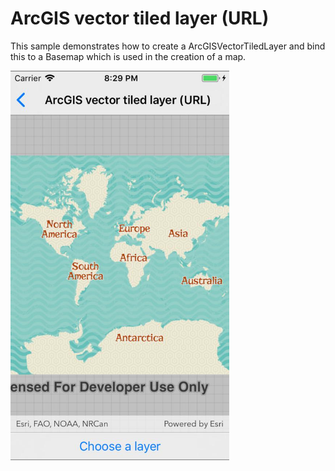 # ArcGIS vector tiled layer (URL)

This sample demonstrates how to create a ArcGISVectorTiledLayer and bind this to a Basemap which is used in the creation of a map.

<img src="ArcGISVectorTiledLayerUrl.jpg" width="350"/>
